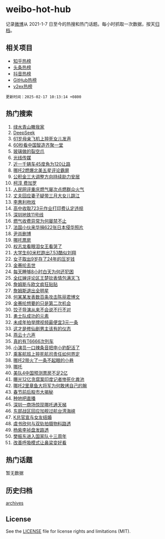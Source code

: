 # weibo-hot-hub

记录[微博](https://www.weibo.com)从 2021-1-7 日至今的热搜和热门话题。每小时抓取一次数据，按天[归档](archives)。

## 相关项目

- [知乎热榜](https://github.com/lonnyzhang423/zhihu-hot-hub)
- [头条热榜](https://github.com/lonnyzhang423/toutiao-hot-hub)
- [抖音热榜](https://github.com/lonnyzhang423/douyin-hot-hub)
- [GitHub热榜](https://github.com/lonnyzhang423/github-hot-hub)
- [v2ex热榜](https://github.com/lonnyzhang423/v2ex-hot-hub)


`更新时间：2025-02-17 10:13:14 +0800`

## 热门搜索

1. [绿水青山瞰我家](https://m.weibo.cn/search?containerid=100103type%3D1%26t%3D10%26q%3D%23%E7%BB%BF%E6%B0%B4%E9%9D%92%E5%B1%B1%E7%9E%B0%E6%88%91%E5%AE%B6%23&stream_entry_id=51&isnewpage=1&extparam=seat%3D1%26cate%3D10103%26filter_type%3Drealtimehot%26pos%3D0%26stream_entry_id%3D51%26c_type%3D51%26q%3D%2523%25E7%25BB%25BF%25E6%25B0%25B4%25E9%259D%2592%25E5%25B1%25B1%25E7%259E%25B0%25E6%2588%2591%25E5%25AE%25B6%2523%26dgr%3D0%26display_time%3D1739758393%26pre_seqid%3D17397583937809208590117)
1. [DeepSeek](https://m.weibo.cn/search?containerid=100103type%3D1%26t%3D10%26q%3DDeepSeek&stream_entry_id=31&isnewpage=1&extparam=seat%3D1%26lcate%3D5001%26flag%3D16%26filter_type%3Drealtimehot%26c_type%3D31%26q%3DDeepSeek%26dgr%3D0%26cate%3D5001%26realpos%3D1%26stream_entry_id%3D31%26band_rank%3D1%26pos%3D0%26display_time%3D1739758393%26pre_seqid%3D17397583937809208590117)
1. [61岁母亲飞机上猝死女儿发声](https://m.weibo.cn/search?containerid=100103type%3D1%26t%3D10%26q%3D%2361%E5%B2%81%E6%AF%8D%E4%BA%B2%E9%A3%9E%E6%9C%BA%E4%B8%8A%E7%8C%9D%E6%AD%BB%E5%A5%B3%E5%84%BF%E5%8F%91%E5%A3%B0%23&stream_entry_id=31&isnewpage=1&extparam=seat%3D1%26lcate%3D5001%26flag%3D2%26filter_type%3Drealtimehot%26c_type%3D31%26q%3D%252361%25E5%25B2%2581%25E6%25AF%258D%25E4%25BA%25B2%25E9%25A3%259E%25E6%259C%25BA%25E4%25B8%258A%25E7%258C%259D%25E6%25AD%25BB%25E5%25A5%25B3%25E5%2584%25BF%25E5%258F%2591%25E5%25A3%25B0%2523%26dgr%3D0%26cate%3D5001%26realpos%3D2%26stream_entry_id%3D31%26band_rank%3D2%26pos%3D1%26display_time%3D1739758393%26pre_seqid%3D17397583937809208590117)
1. [60秒看中国智造齐聚一堂](https://m.weibo.cn/search?containerid=100103type%3D1%26t%3D10%26q%3D%2360%E7%A7%92%E7%9C%8B%E4%B8%AD%E5%9B%BD%E6%99%BA%E9%80%A0%E9%BD%90%E8%81%9A%E4%B8%80%E5%A0%82%23&stream_entry_id=31&isnewpage=1&extparam=seat%3D1%26lcate%3D5001%26flag%3D0%26filter_type%3Drealtimehot%26c_type%3D31%26q%3D%252360%25E7%25A7%2592%25E7%259C%258B%25E4%25B8%25AD%25E5%259B%25BD%25E6%2599%25BA%25E9%2580%25A0%25E9%25BD%2590%25E8%2581%259A%25E4%25B8%2580%25E5%25A0%2582%2523%26dgr%3D0%26cate%3D5001%26realpos%3D3%26stream_entry_id%3D31%26band_rank%3D3%26pos%3D2%26display_time%3D1739758393%26pre_seqid%3D17397583937809208590117)
1. [玻璃做的裂空爪](https://m.weibo.cn/search?containerid=100103type%3D1%26t%3D10%26q%3D%23%E7%8E%BB%E7%92%83%E5%81%9A%E7%9A%84%E8%A3%82%E7%A9%BA%E7%88%AA%23&stream_entry_id=31&isnewpage=1&extparam=seat%3D1%26lcate%3D5001%26flag%3D1%26filter_type%3Drealtimehot%26c_type%3D31%26q%3D%2523%25E7%258E%25BB%25E7%2592%2583%25E5%2581%259A%25E7%259A%2584%25E8%25A3%2582%25E7%25A9%25BA%25E7%2588%25AA%2523%26dgr%3D0%26cate%3D5001%26realpos%3D4%26stream_entry_id%3D31%26band_rank%3D4%26pos%3D3%26display_time%3D1739758393%26pre_seqid%3D17397583937809208590117)
1. [光线传媒](https://m.weibo.cn/search?containerid=100103type%3D1%26t%3D10%26q%3D%E5%85%89%E7%BA%BF%E4%BC%A0%E5%AA%92&stream_entry_id=31&isnewpage=1&extparam=seat%3D1%26lcate%3D5001%26flag%3D1%26filter_type%3Drealtimehot%26c_type%3D31%26q%3D%25E5%2585%2589%25E7%25BA%25BF%25E4%25BC%25A0%25E5%25AA%2592%26dgr%3D0%26cate%3D5001%26realpos%3D5%26stream_entry_id%3D31%26band_rank%3D5%26pos%3D4%26display_time%3D1739758393%26pre_seqid%3D17397583937809208590117)
1. [近一千辆车45度角为120让路](https://m.weibo.cn/search?containerid=100103type%3D1%26t%3D10%26q%3D%23%E8%BF%91%E4%B8%80%E5%8D%83%E8%BE%86%E8%BD%A645%E5%BA%A6%E8%A7%92%E4%B8%BA120%E8%AE%A9%E8%B7%AF%23&stream_entry_id=31&isnewpage=1&extparam=seat%3D1%26lcate%3D5001%26flag%3D1%26filter_type%3Drealtimehot%26c_type%3D31%26q%3D%2523%25E8%25BF%2591%25E4%25B8%2580%25E5%258D%2583%25E8%25BE%2586%25E8%25BD%25A645%25E5%25BA%25A6%25E8%25A7%2592%25E4%25B8%25BA120%25E8%25AE%25A9%25E8%25B7%25AF%2523%26dgr%3D0%26cate%3D5001%26realpos%3D6%26stream_entry_id%3D31%26band_rank%3D6%26pos%3D5%26display_time%3D1739758393%26pre_seqid%3D17397583937809208590117)
1. [哪吒2燃爆北美五星评论霸屏](https://m.weibo.cn/search?containerid=100103type%3D1%26t%3D10%26q%3D%23%E5%93%AA%E5%90%922%E7%87%83%E7%88%86%E5%8C%97%E7%BE%8E%E4%BA%94%E6%98%9F%E8%AF%84%E8%AE%BA%E9%9C%B8%E5%B1%8F%23&stream_entry_id=31&isnewpage=1&extparam=seat%3D1%26lcate%3D5001%26flag%3D0%26filter_type%3Drealtimehot%26c_type%3D31%26q%3D%2523%25E5%2593%25AA%25E5%2590%25922%25E7%2587%2583%25E7%2588%2586%25E5%258C%2597%25E7%25BE%258E%25E4%25BA%2594%25E6%2598%259F%25E8%25AF%2584%25E8%25AE%25BA%25E9%259C%25B8%25E5%25B1%258F%2523%26dgr%3D0%26cate%3D5001%26realpos%3D7%26stream_entry_id%3D31%26band_rank%3D7%26pos%3D6%26display_time%3D1739758393%26pre_seqid%3D17397583937809208590117)
1. [公积金三大调整方向持续助力安居](https://m.weibo.cn/search?containerid=100103type%3D1%26t%3D10%26q%3D%23%E5%85%AC%E7%A7%AF%E9%87%91%E4%B8%89%E5%A4%A7%E8%B0%83%E6%95%B4%E6%96%B9%E5%90%91%E6%8C%81%E7%BB%AD%E5%8A%A9%E5%8A%9B%E5%AE%89%E5%B1%85%23&stream_entry_id=31&isnewpage=1&extparam=seat%3D1%26lcate%3D5001%26flag%3D2%26filter_type%3Drealtimehot%26c_type%3D31%26q%3D%2523%25E5%2585%25AC%25E7%25A7%25AF%25E9%2587%2591%25E4%25B8%2589%25E5%25A4%25A7%25E8%25B0%2583%25E6%2595%25B4%25E6%2596%25B9%25E5%2590%2591%25E6%258C%2581%25E7%25BB%25AD%25E5%258A%25A9%25E5%258A%259B%25E5%25AE%2589%25E5%25B1%2585%2523%26dgr%3D0%26cate%3D5001%26realpos%3D8%26stream_entry_id%3D31%26band_rank%3D8%26pos%3D7%26display_time%3D1739758393%26pre_seqid%3D17397583937809208590117)
1. [柯淳 费加罗](https://m.weibo.cn/search?containerid=100103type%3D1%26t%3D10%26q%3D%E6%9F%AF%E6%B7%B3+%E8%B4%B9%E5%8A%A0%E7%BD%97&stream_entry_id=31&isnewpage=1&extparam=seat%3D1%26lcate%3D5001%26flag%3D1%26filter_type%3Drealtimehot%26c_type%3D31%26q%3D%25E6%259F%25AF%25E6%25B7%25B3%2520%25E8%25B4%25B9%25E5%258A%25A0%25E7%25BD%2597%26dgr%3D0%26cate%3D5001%26realpos%3D9%26stream_entry_id%3D31%26band_rank%3D9%26pos%3D8%26display_time%3D1739758393%26pre_seqid%3D17397583937809208590117)
1. [人民网评重庆燃气屡次点燃群众火气](https://m.weibo.cn/search?containerid=100103type%3D1%26t%3D10%26q%3D%23%E4%BA%BA%E6%B0%91%E7%BD%91%E8%AF%84%E9%87%8D%E5%BA%86%E7%87%83%E6%B0%94%E5%B1%A1%E6%AC%A1%E7%82%B9%E7%87%83%E7%BE%A4%E4%BC%97%E7%81%AB%E6%B0%94%23&stream_entry_id=31&isnewpage=1&extparam=seat%3D1%26lcate%3D5001%26flag%3D1%26filter_type%3Drealtimehot%26c_type%3D31%26q%3D%2523%25E4%25BA%25BA%25E6%25B0%2591%25E7%25BD%2591%25E8%25AF%2584%25E9%2587%258D%25E5%25BA%2586%25E7%2587%2583%25E6%25B0%2594%25E5%25B1%25A1%25E6%25AC%25A1%25E7%2582%25B9%25E7%2587%2583%25E7%25BE%25A4%25E4%25BC%2597%25E7%2581%25AB%25E6%25B0%2594%2523%26dgr%3D0%26cate%3D5001%26realpos%3D10%26stream_entry_id%3D31%26band_rank%3D10%26pos%3D9%26display_time%3D1739758393%26pre_seqid%3D17397583937809208590117)
1. [丈夫回应妻子疑带三月大女儿跳江](https://m.weibo.cn/search?containerid=100103type%3D1%26t%3D10%26q%3D%23%E4%B8%88%E5%A4%AB%E5%9B%9E%E5%BA%94%E5%A6%BB%E5%AD%90%E7%96%91%E5%B8%A6%E4%B8%89%E6%9C%88%E5%A4%A7%E5%A5%B3%E5%84%BF%E8%B7%B3%E6%B1%9F%23&stream_entry_id=31&isnewpage=1&extparam=seat%3D1%26lcate%3D5001%26flag%3D1%26filter_type%3Drealtimehot%26c_type%3D31%26q%3D%2523%25E4%25B8%2588%25E5%25A4%25AB%25E5%259B%259E%25E5%25BA%2594%25E5%25A6%25BB%25E5%25AD%2590%25E7%2596%2591%25E5%25B8%25A6%25E4%25B8%2589%25E6%259C%2588%25E5%25A4%25A7%25E5%25A5%25B3%25E5%2584%25BF%25E8%25B7%25B3%25E6%25B1%259F%2523%26dgr%3D0%26cate%3D5001%26realpos%3D11%26stream_entry_id%3D31%26band_rank%3D11%26pos%3D10%26display_time%3D1739758393%26pre_seqid%3D17397583937809208590117)
1. [李惠利吻戏](https://m.weibo.cn/search?containerid=100103type%3D1%26t%3D10%26q%3D%E6%9D%8E%E6%83%A0%E5%88%A9%E5%90%BB%E6%88%8F&stream_entry_id=31&isnewpage=1&extparam=seat%3D1%26lcate%3D5001%26flag%3D0%26filter_type%3Drealtimehot%26c_type%3D31%26q%3D%25E6%259D%258E%25E6%2583%25A0%25E5%2588%25A9%25E5%2590%25BB%25E6%2588%258F%26dgr%3D0%26cate%3D5001%26realpos%3D12%26stream_entry_id%3D31%26band_rank%3D12%26pos%3D11%26display_time%3D1739758393%26pre_seqid%3D17397583937809208590117)
1. [高中收取723元作业打印费认定违规](https://m.weibo.cn/search?containerid=100103type%3D1%26t%3D10%26q%3D%23%E9%AB%98%E4%B8%AD%E6%94%B6%E5%8F%96723%E5%85%83%E4%BD%9C%E4%B8%9A%E6%89%93%E5%8D%B0%E8%B4%B9%E8%AE%A4%E5%AE%9A%E8%BF%9D%E8%A7%84%23&stream_entry_id=31&isnewpage=1&extparam=seat%3D1%26lcate%3D5001%26flag%3D0%26filter_type%3Drealtimehot%26c_type%3D31%26q%3D%2523%25E9%25AB%2598%25E4%25B8%25AD%25E6%2594%25B6%25E5%258F%2596723%25E5%2585%2583%25E4%25BD%259C%25E4%25B8%259A%25E6%2589%2593%25E5%258D%25B0%25E8%25B4%25B9%25E8%25AE%25A4%25E5%25AE%259A%25E8%25BF%259D%25E8%25A7%2584%2523%26dgr%3D0%26cate%3D5001%26realpos%3D13%26stream_entry_id%3D31%26band_rank%3D13%26pos%3D12%26display_time%3D1739758393%26pre_seqid%3D17397583937809208590117)
1. [深圳地铁11号线](https://m.weibo.cn/search?containerid=100103type%3D1%26t%3D10%26q%3D%23%E6%B7%B1%E5%9C%B3%E5%9C%B0%E9%93%8111%E5%8F%B7%E7%BA%BF%23&stream_entry_id=31&isnewpage=1&extparam=seat%3D1%26lcate%3D5001%26flag%3D1%26filter_type%3Drealtimehot%26c_type%3D31%26q%3D%2523%25E6%25B7%25B1%25E5%259C%25B3%25E5%259C%25B0%25E9%2593%258111%25E5%258F%25B7%25E7%25BA%25BF%2523%26dgr%3D0%26cate%3D5001%26realpos%3D14%26stream_entry_id%3D31%26band_rank%3D14%26pos%3D13%26display_time%3D1739758393%26pre_seqid%3D17397583937809208590117)
1. [燃气收费异常为何屡禁不止](https://m.weibo.cn/search?containerid=100103type%3D1%26t%3D10%26q%3D%23%E7%87%83%E6%B0%94%E6%94%B6%E8%B4%B9%E5%BC%82%E5%B8%B8%E4%B8%BA%E4%BD%95%E5%B1%A1%E7%A6%81%E4%B8%8D%E6%AD%A2%23&stream_entry_id=31&isnewpage=1&extparam=seat%3D1%26lcate%3D5001%26flag%3D1%26filter_type%3Drealtimehot%26c_type%3D31%26q%3D%2523%25E7%2587%2583%25E6%25B0%2594%25E6%2594%25B6%25E8%25B4%25B9%25E5%25BC%2582%25E5%25B8%25B8%25E4%25B8%25BA%25E4%25BD%2595%25E5%25B1%25A1%25E7%25A6%2581%25E4%25B8%258D%25E6%25AD%25A2%2523%26dgr%3D0%26cate%3D5001%26realpos%3D15%26stream_entry_id%3D31%26band_rank%3D15%26pos%3D14%26display_time%3D1739758393%26pre_seqid%3D17397583937809208590117)
1. [法国小伙来华捐622张日本侵华照片](https://m.weibo.cn/search?containerid=100103type%3D1%26t%3D10%26q%3D%23%E6%B3%95%E5%9B%BD%E5%B0%8F%E4%BC%99%E6%9D%A5%E5%8D%8E%E6%8D%90622%E5%BC%A0%E6%97%A5%E6%9C%AC%E4%BE%B5%E5%8D%8E%E7%85%A7%E7%89%87%23&stream_entry_id=31&isnewpage=1&extparam=seat%3D1%26lcate%3D5001%26flag%3D0%26filter_type%3Drealtimehot%26c_type%3D31%26q%3D%2523%25E6%25B3%2595%25E5%259B%25BD%25E5%25B0%258F%25E4%25BC%2599%25E6%259D%25A5%25E5%258D%258E%25E6%258D%2590622%25E5%25BC%25A0%25E6%2597%25A5%25E6%259C%25AC%25E4%25BE%25B5%25E5%258D%258E%25E7%2585%25A7%25E7%2589%2587%2523%26dgr%3D0%26cate%3D5001%26realpos%3D16%26stream_entry_id%3D31%26band_rank%3D16%26pos%3D15%26display_time%3D1739758393%26pre_seqid%3D17397583937809208590117)
1. [尹肖删博](https://m.weibo.cn/search?containerid=100103type%3D1%26t%3D10%26q%3D%E5%B0%B9%E8%82%96%E5%88%A0%E5%8D%9A&stream_entry_id=31&isnewpage=1&extparam=seat%3D1%26lcate%3D5001%26flag%3D1%26filter_type%3Drealtimehot%26c_type%3D31%26q%3D%25E5%25B0%25B9%25E8%2582%2596%25E5%2588%25A0%25E5%258D%259A%26dgr%3D0%26cate%3D5001%26realpos%3D17%26stream_entry_id%3D31%26band_rank%3D17%26pos%3D16%26display_time%3D1739758393%26pre_seqid%3D17397583937809208590117)
1. [哪吒票房](https://m.weibo.cn/search?containerid=100103type%3D1%26t%3D10%26q%3D%E5%93%AA%E5%90%92%E7%A5%A8%E6%88%BF&stream_entry_id=31&isnewpage=1&extparam=seat%3D1%26lcate%3D5001%26flag%3D2%26filter_type%3Drealtimehot%26c_type%3D31%26q%3D%25E5%2593%25AA%25E5%2590%2592%25E7%25A5%25A8%25E6%2588%25BF%26dgr%3D0%26cate%3D5001%26realpos%3D18%26stream_entry_id%3D31%26band_rank%3D18%26pos%3D17%26display_time%3D1739758393%26pre_seqid%3D17397583937809208590117)
1. [权志龙看眼泪女王看哭了](https://m.weibo.cn/search?containerid=100103type%3D1%26t%3D10%26q%3D%23%E6%9D%83%E5%BF%97%E9%BE%99%E7%9C%8B%E7%9C%BC%E6%B3%AA%E5%A5%B3%E7%8E%8B%E7%9C%8B%E5%93%AD%E4%BA%86%23&stream_entry_id=31&isnewpage=1&extparam=seat%3D1%26lcate%3D5001%26flag%3D1%26filter_type%3Drealtimehot%26c_type%3D31%26q%3D%2523%25E6%259D%2583%25E5%25BF%2597%25E9%25BE%2599%25E7%259C%258B%25E7%259C%25BC%25E6%25B3%25AA%25E5%25A5%25B3%25E7%258E%258B%25E7%259C%258B%25E5%2593%25AD%25E4%25BA%2586%2523%26dgr%3D0%26cate%3D5001%26realpos%3D19%26stream_entry_id%3D31%26band_rank%3D19%26pos%3D18%26display_time%3D1739758393%26pre_seqid%3D17397583937809208590117)
1. [大学生60米栏跑出7.53酷似刘翔](https://m.weibo.cn/search?containerid=100103type%3D1%26t%3D10%26q%3D%23%E5%A4%A7%E5%AD%A6%E7%94%9F60%E7%B1%B3%E6%A0%8F%E8%B7%91%E5%87%BA7.53%E9%85%B7%E4%BC%BC%E5%88%98%E7%BF%94%23&stream_entry_id=31&isnewpage=1&extparam=seat%3D1%26lcate%3D5001%26flag%3D1%26filter_type%3Drealtimehot%26c_type%3D31%26q%3D%2523%25E5%25A4%25A7%25E5%25AD%25A6%25E7%2594%259F60%25E7%25B1%25B3%25E6%25A0%258F%25E8%25B7%2591%25E5%2587%25BA7.53%25E9%2585%25B7%25E4%25BC%25BC%25E5%2588%2598%25E7%25BF%2594%2523%26dgr%3D0%26cate%3D5001%26realpos%3D20%26stream_entry_id%3D31%26band_rank%3D20%26pos%3D19%26display_time%3D1739758393%26pre_seqid%3D17397583937809208590117)
1. [女子取出9岁存了24年的压岁钱](https://m.weibo.cn/search?containerid=100103type%3D1%26t%3D10%26q%3D%23%E5%A5%B3%E5%AD%90%E5%8F%96%E5%87%BA9%E5%B2%81%E5%AD%98%E4%BA%8624%E5%B9%B4%E7%9A%84%E5%8E%8B%E5%B2%81%E9%92%B1%23&stream_entry_id=31&isnewpage=1&extparam=seat%3D1%26lcate%3D5001%26flag%3D2%26filter_type%3Drealtimehot%26c_type%3D31%26q%3D%2523%25E5%25A5%25B3%25E5%25AD%2590%25E5%258F%2596%25E5%2587%25BA9%25E5%25B2%2581%25E5%25AD%2598%25E4%25BA%258624%25E5%25B9%25B4%25E7%259A%2584%25E5%258E%258B%25E5%25B2%2581%25E9%2592%25B1%2523%26dgr%3D0%26cate%3D5001%26realpos%3D21%26stream_entry_id%3D31%26band_rank%3D21%26pos%3D20%26display_time%3D1739758393%26pre_seqid%3D17397583937809208590117)
1. [金赛纶去世](https://m.weibo.cn/search?containerid=100103type%3D1%26t%3D10%26q%3D%23%E9%87%91%E8%B5%9B%E7%BA%B6%E5%8E%BB%E4%B8%96%23&stream_entry_id=31&isnewpage=1&extparam=seat%3D1%26lcate%3D5001%26flag%3D0%26filter_type%3Drealtimehot%26c_type%3D31%26q%3D%2523%25E9%2587%2591%25E8%25B5%259B%25E7%25BA%25B6%25E5%258E%25BB%25E4%25B8%2596%2523%26dgr%3D0%26cate%3D5001%26realpos%3D22%26stream_entry_id%3D31%26band_rank%3D22%26pos%3D21%26display_time%3D1739758393%26pre_seqid%3D17397583937809208590117)
1. [每天睡够8小时白天为何还犯困](https://m.weibo.cn/search?containerid=100103type%3D1%26t%3D10%26q%3D%23%E6%AF%8F%E5%A4%A9%E7%9D%A1%E5%A4%9F8%E5%B0%8F%E6%97%B6%E7%99%BD%E5%A4%A9%E4%B8%BA%E4%BD%95%E8%BF%98%E7%8A%AF%E5%9B%B0%23&stream_entry_id=31&isnewpage=1&extparam=seat%3D1%26lcate%3D5001%26flag%3D0%26filter_type%3Drealtimehot%26c_type%3D31%26q%3D%2523%25E6%25AF%258F%25E5%25A4%25A9%25E7%259D%25A1%25E5%25A4%259F8%25E5%25B0%258F%25E6%2597%25B6%25E7%2599%25BD%25E5%25A4%25A9%25E4%25B8%25BA%25E4%25BD%2595%25E8%25BF%2598%25E7%258A%25AF%25E5%259B%25B0%2523%26dgr%3D0%26cate%3D5001%26realpos%3D23%26stream_entry_id%3D31%26band_rank%3D23%26pos%3D22%26display_time%3D1739758393%26pre_seqid%3D17397583937809208590117)
1. [全红婵评论区王楚钦表情包满天飞](https://m.weibo.cn/search?containerid=100103type%3D1%26t%3D10%26q%3D%23%E5%85%A8%E7%BA%A2%E5%A9%B5%E8%AF%84%E8%AE%BA%E5%8C%BA%E7%8E%8B%E6%A5%9A%E9%92%A6%E8%A1%A8%E6%83%85%E5%8C%85%E6%BB%A1%E5%A4%A9%E9%A3%9E%23&stream_entry_id=31&isnewpage=1&extparam=seat%3D1%26lcate%3D5001%26flag%3D1%26filter_type%3Drealtimehot%26c_type%3D31%26q%3D%2523%25E5%2585%25A8%25E7%25BA%25A2%25E5%25A9%25B5%25E8%25AF%2584%25E8%25AE%25BA%25E5%258C%25BA%25E7%258E%258B%25E6%25A5%259A%25E9%2592%25A6%25E8%25A1%25A8%25E6%2583%2585%25E5%258C%2585%25E6%25BB%25A1%25E5%25A4%25A9%25E9%25A3%259E%2523%26dgr%3D0%26cate%3D5001%26realpos%3D24%26stream_entry_id%3D31%26band_rank%3D24%26pos%3D23%26display_time%3D1739758393%26pre_seqid%3D17397583937809208590117)
1. [詹姆斯与欧文疯狂贴贴](https://m.weibo.cn/search?containerid=100103type%3D1%26t%3D10%26q%3D%23%E8%A9%B9%E5%A7%86%E6%96%AF%E4%B8%8E%E6%AC%A7%E6%96%87%E7%96%AF%E7%8B%82%E8%B4%B4%E8%B4%B4%23&stream_entry_id=31&isnewpage=1&extparam=seat%3D1%26lcate%3D5001%26flag%3D1%26filter_type%3Drealtimehot%26c_type%3D31%26q%3D%2523%25E8%25A9%25B9%25E5%25A7%2586%25E6%2596%25AF%25E4%25B8%258E%25E6%25AC%25A7%25E6%2596%2587%25E7%2596%25AF%25E7%258B%2582%25E8%25B4%25B4%25E8%25B4%25B4%2523%26dgr%3D0%26cate%3D5001%26realpos%3D25%26stream_entry_id%3D31%26band_rank%3D25%26pos%3D24%26display_time%3D1739758393%26pre_seqid%3D17397583937809208590117)
1. [詹姆斯退出全明星](https://m.weibo.cn/search?containerid=100103type%3D1%26t%3D10%26q%3D%23%E8%A9%B9%E5%A7%86%E6%96%AF%E9%80%80%E5%87%BA%E5%85%A8%E6%98%8E%E6%98%9F%23&stream_entry_id=31&isnewpage=1&extparam=seat%3D1%26lcate%3D5001%26flag%3D0%26filter_type%3Drealtimehot%26c_type%3D31%26q%3D%2523%25E8%25A9%25B9%25E5%25A7%2586%25E6%2596%25AF%25E9%2580%2580%25E5%2587%25BA%25E5%2585%25A8%25E6%2598%258E%25E6%2598%259F%2523%26dgr%3D0%26cate%3D5001%26realpos%3D26%26stream_entry_id%3D31%26band_rank%3D26%26pos%3D25%26display_time%3D1739758393%26pre_seqid%3D17397583937809208590117)
1. [何某某发表数百条攻击陈丽君博文](https://m.weibo.cn/search?containerid=100103type%3D1%26t%3D10%26q%3D%23%E4%BD%95%E6%9F%90%E6%9F%90%E5%8F%91%E8%A1%A8%E6%95%B0%E7%99%BE%E6%9D%A1%E6%94%BB%E5%87%BB%E9%99%88%E4%B8%BD%E5%90%9B%E5%8D%9A%E6%96%87%23&stream_entry_id=31&isnewpage=1&extparam=seat%3D1%26lcate%3D5001%26flag%3D1%26filter_type%3Drealtimehot%26c_type%3D31%26q%3D%2523%25E4%25BD%2595%25E6%259F%2590%25E6%259F%2590%25E5%258F%2591%25E8%25A1%25A8%25E6%2595%25B0%25E7%2599%25BE%25E6%259D%25A1%25E6%2594%25BB%25E5%2587%25BB%25E9%2599%2588%25E4%25B8%25BD%25E5%2590%259B%25E5%258D%259A%25E6%2596%2587%2523%26dgr%3D0%26cate%3D5001%26realpos%3D27%26stream_entry_id%3D31%26band_rank%3D27%26pos%3D26%26display_time%3D1739758393%26pre_seqid%3D17397583937809208590117)
1. [金赛纶想要的只是第二次机会](https://m.weibo.cn/search?containerid=100103type%3D1%26t%3D10%26q%3D%23%E9%87%91%E8%B5%9B%E7%BA%B6%E6%83%B3%E8%A6%81%E7%9A%84%E5%8F%AA%E6%98%AF%E7%AC%AC%E4%BA%8C%E6%AC%A1%E6%9C%BA%E4%BC%9A%23&stream_entry_id=31&isnewpage=1&extparam=seat%3D1%26lcate%3D5001%26flag%3D0%26filter_type%3Drealtimehot%26c_type%3D31%26q%3D%2523%25E9%2587%2591%25E8%25B5%259B%25E7%25BA%25B6%25E6%2583%25B3%25E8%25A6%2581%25E7%259A%2584%25E5%258F%25AA%25E6%2598%25AF%25E7%25AC%25AC%25E4%25BA%258C%25E6%25AC%25A1%25E6%259C%25BA%25E4%25BC%259A%2523%26dgr%3D0%26cate%3D5001%26realpos%3D28%26stream_entry_id%3D31%26band_rank%3D28%26pos%3D27%26display_time%3D1739758393%26pre_seqid%3D17397583937809208590117)
1. [饺子导演从来不会说不行不对](https://m.weibo.cn/search?containerid=100103type%3D1%26t%3D10%26q%3D%23%E9%A5%BA%E5%AD%90%E5%AF%BC%E6%BC%94%E4%BB%8E%E6%9D%A5%E4%B8%8D%E4%BC%9A%E8%AF%B4%E4%B8%8D%E8%A1%8C%E4%B8%8D%E5%AF%B9%23&stream_entry_id=31&isnewpage=1&extparam=seat%3D1%26lcate%3D5001%26flag%3D1%26filter_type%3Drealtimehot%26c_type%3D31%26q%3D%2523%25E9%25A5%25BA%25E5%25AD%2590%25E5%25AF%25BC%25E6%25BC%2594%25E4%25BB%258E%25E6%259D%25A5%25E4%25B8%258D%25E4%25BC%259A%25E8%25AF%25B4%25E4%25B8%258D%25E8%25A1%258C%25E4%25B8%258D%25E5%25AF%25B9%2523%26dgr%3D0%26cate%3D5001%26realpos%3D29%26stream_entry_id%3D31%26band_rank%3D29%26pos%3D28%26display_time%3D1739758393%26pre_seqid%3D17397583937809208590117)
1. [勇士队成功的元素](https://m.weibo.cn/search?containerid=100103type%3D1%26t%3D10%26q%3D%23%E5%8B%87%E5%A3%AB%E9%98%9F%E6%88%90%E5%8A%9F%E7%9A%84%E5%85%83%E7%B4%A0%23&stream_entry_id=31&isnewpage=1&extparam=seat%3D1%26lcate%3D5001%26flag%3D1%26filter_type%3Drealtimehot%26c_type%3D31%26q%3D%2523%25E5%258B%2587%25E5%25A3%25AB%25E9%2598%259F%25E6%2588%2590%25E5%258A%259F%25E7%259A%2584%25E5%2585%2583%25E7%25B4%25A0%2523%26dgr%3D0%26cate%3D5001%26realpos%3D30%26stream_entry_id%3D31%26band_rank%3D30%26pos%3D29%26display_time%3D1739758393%26pre_seqid%3D17397583937809208590117)
1. [未成年拍举牌视频最便宜3元一条](https://m.weibo.cn/search?containerid=100103type%3D1%26t%3D10%26q%3D%23%E6%9C%AA%E6%88%90%E5%B9%B4%E6%8B%8D%E4%B8%BE%E7%89%8C%E8%A7%86%E9%A2%91%E6%9C%80%E4%BE%BF%E5%AE%9C3%E5%85%83%E4%B8%80%E6%9D%A1%23&stream_entry_id=31&isnewpage=1&extparam=seat%3D1%26lcate%3D5001%26flag%3D0%26filter_type%3Drealtimehot%26c_type%3D31%26q%3D%2523%25E6%259C%25AA%25E6%2588%2590%25E5%25B9%25B4%25E6%258B%258D%25E4%25B8%25BE%25E7%2589%258C%25E8%25A7%2586%25E9%25A2%2591%25E6%259C%2580%25E4%25BE%25BF%25E5%25AE%259C3%25E5%2585%2583%25E4%25B8%2580%25E6%259D%25A1%2523%26dgr%3D0%26cate%3D5001%26realpos%3D31%26stream_entry_id%3D31%26band_rank%3D31%26pos%3D30%26display_time%3D1739758393%26pre_seqid%3D17397583937809208590117)
1. [这才是修仙剧男主该有的仪态](https://m.weibo.cn/search?containerid=100103type%3D1%26t%3D10%26q%3D%E8%BF%99%E6%89%8D%E6%98%AF%E4%BF%AE%E4%BB%99%E5%89%A7%E7%94%B7%E4%B8%BB%E8%AF%A5%E6%9C%89%E7%9A%84%E4%BB%AA%E6%80%81&stream_entry_id=31&isnewpage=1&extparam=seat%3D1%26lcate%3D5001%26flag%3D0%26filter_type%3Drealtimehot%26c_type%3D31%26q%3D%25E8%25BF%2599%25E6%2589%258D%25E6%2598%25AF%25E4%25BF%25AE%25E4%25BB%2599%25E5%2589%25A7%25E7%2594%25B7%25E4%25B8%25BB%25E8%25AF%25A5%25E6%259C%2589%25E7%259A%2584%25E4%25BB%25AA%25E6%2580%2581%26dgr%3D0%26cate%3D5001%26realpos%3D32%26stream_entry_id%3D31%26band_rank%3D32%26pos%3D31%26display_time%3D1739758393%26pre_seqid%3D17397583937809208590117)
1. [燕云十六声](https://m.weibo.cn/search?containerid=100103type%3D1%26t%3D10%26q%3D%E7%87%95%E4%BA%91%E5%8D%81%E5%85%AD%E5%A3%B0&stream_entry_id=31&isnewpage=1&extparam=seat%3D1%26lcate%3D5001%26flag%3D0%26filter_type%3Drealtimehot%26c_type%3D31%26q%3D%25E7%2587%2595%25E4%25BA%2591%25E5%258D%2581%25E5%2585%25AD%25E5%25A3%25B0%26dgr%3D0%26cate%3D5001%26realpos%3D33%26stream_entry_id%3D31%26band_rank%3D33%26pos%3D32%26display_time%3D1739758393%26pre_seqid%3D17397583937809208590117)
1. [真的有T6666次列车](https://m.weibo.cn/search?containerid=100103type%3D1%26t%3D10%26q%3D%23%E7%9C%9F%E7%9A%84%E6%9C%89T6666%E6%AC%A1%E5%88%97%E8%BD%A6%23&stream_entry_id=31&isnewpage=1&extparam=seat%3D1%26lcate%3D5001%26flag%3D1%26filter_type%3Drealtimehot%26c_type%3D31%26q%3D%2523%25E7%259C%259F%25E7%259A%2584%25E6%259C%2589T6666%25E6%25AC%25A1%25E5%2588%2597%25E8%25BD%25A6%2523%26dgr%3D0%26cate%3D5001%26realpos%3D34%26stream_entry_id%3D31%26band_rank%3D34%26pos%3D33%26display_time%3D1739758393%26pre_seqid%3D17397583937809208590117)
1. [小演员一口辣条音把申小豹配活了](https://m.weibo.cn/search?containerid=100103type%3D1%26t%3D10%26q%3D%23%E5%B0%8F%E6%BC%94%E5%91%98%E4%B8%80%E5%8F%A3%E8%BE%A3%E6%9D%A1%E9%9F%B3%E6%8A%8A%E7%94%B3%E5%B0%8F%E8%B1%B9%E9%85%8D%E6%B4%BB%E4%BA%86%23&stream_entry_id=31&isnewpage=1&extparam=seat%3D1%26lcate%3D5001%26flag%3D1%26filter_type%3Drealtimehot%26c_type%3D31%26q%3D%2523%25E5%25B0%258F%25E6%25BC%2594%25E5%2591%2598%25E4%25B8%2580%25E5%258F%25A3%25E8%25BE%25A3%25E6%259D%25A1%25E9%259F%25B3%25E6%258A%258A%25E7%2594%25B3%25E5%25B0%258F%25E8%25B1%25B9%25E9%2585%258D%25E6%25B4%25BB%25E4%25BA%2586%2523%26dgr%3D0%26cate%3D5001%26realpos%3D35%26stream_entry_id%3D31%26band_rank%3D35%26pos%3D34%26display_time%3D1739758393%26pre_seqid%3D17397583937809208590117)
1. [乘客航班上猝死航司责任如何界定](https://m.weibo.cn/search?containerid=100103type%3D1%26t%3D10%26q%3D%23%E4%B9%98%E5%AE%A2%E8%88%AA%E7%8F%AD%E4%B8%8A%E7%8C%9D%E6%AD%BB%E8%88%AA%E5%8F%B8%E8%B4%A3%E4%BB%BB%E5%A6%82%E4%BD%95%E7%95%8C%E5%AE%9A%23&stream_entry_id=31&isnewpage=1&extparam=seat%3D1%26lcate%3D5001%26flag%3D1%26filter_type%3Drealtimehot%26c_type%3D31%26q%3D%2523%25E4%25B9%2598%25E5%25AE%25A2%25E8%2588%25AA%25E7%258F%25AD%25E4%25B8%258A%25E7%258C%259D%25E6%25AD%25BB%25E8%2588%25AA%25E5%258F%25B8%25E8%25B4%25A3%25E4%25BB%25BB%25E5%25A6%2582%25E4%25BD%2595%25E7%2595%258C%25E5%25AE%259A%2523%26dgr%3D0%26cate%3D5001%26realpos%3D36%26stream_entry_id%3D31%26band_rank%3D36%26pos%3D35%26display_time%3D1739758393%26pre_seqid%3D17397583937809208590117)
1. [哪吒2带火了一条不起眼的小巷](https://m.weibo.cn/search?containerid=100103type%3D1%26t%3D10%26q%3D%23%E5%93%AA%E5%90%922%E5%B8%A6%E7%81%AB%E4%BA%86%E4%B8%80%E6%9D%A1%E4%B8%8D%E8%B5%B7%E7%9C%BC%E7%9A%84%E5%B0%8F%E5%B7%B7%23&stream_entry_id=31&isnewpage=1&extparam=seat%3D1%26lcate%3D5001%26flag%3D0%26filter_type%3Drealtimehot%26c_type%3D31%26q%3D%2523%25E5%2593%25AA%25E5%2590%25922%25E5%25B8%25A6%25E7%2581%25AB%25E4%25BA%2586%25E4%25B8%2580%25E6%259D%25A1%25E4%25B8%258D%25E8%25B5%25B7%25E7%259C%25BC%25E7%259A%2584%25E5%25B0%258F%25E5%25B7%25B7%2523%26dgr%3D0%26cate%3D5001%26realpos%3D37%26stream_entry_id%3D31%26band_rank%3D37%26pos%3D36%26display_time%3D1739758393%26pre_seqid%3D17397583937809208590117)
1. [哪吒](https://m.weibo.cn/search?containerid=100103type%3D1%26t%3D10%26q%3D%E5%93%AA%E5%90%92&stream_entry_id=31&isnewpage=1&extparam=seat%3D1%26lcate%3D5001%26flag%3D0%26filter_type%3Drealtimehot%26c_type%3D31%26q%3D%25E5%2593%25AA%25E5%2590%2592%26dgr%3D0%26cate%3D5001%26realpos%3D38%26stream_entry_id%3D31%26band_rank%3D38%26pos%3D37%26display_time%3D1739758393%26pre_seqid%3D17397583937809208590117)
1. [美队4中国预测票房不足2亿](https://m.weibo.cn/search?containerid=100103type%3D1%26t%3D10%26q%3D%23%E7%BE%8E%E9%98%9F4%E4%B8%AD%E5%9B%BD%E9%A2%84%E6%B5%8B%E7%A5%A8%E6%88%BF%E4%B8%8D%E8%B6%B32%E4%BA%BF%23&stream_entry_id=31&isnewpage=1&extparam=seat%3D1%26lcate%3D5001%26flag%3D0%26filter_type%3Drealtimehot%26c_type%3D31%26q%3D%2523%25E7%25BE%258E%25E9%2598%259F4%25E4%25B8%25AD%25E5%259B%25BD%25E9%25A2%2584%25E6%25B5%258B%25E7%25A5%25A8%25E6%2588%25BF%25E4%25B8%258D%25E8%25B6%25B32%25E4%25BA%25BF%2523%26dgr%3D0%26cate%3D5001%26realpos%3D39%26stream_entry_id%3D31%26band_rank%3D39%26pos%3D38%26display_time%3D1739758393%26pre_seqid%3D17397583937809208590117)
1. [曝光12亿贪腐案印度记者惨死化粪池](https://m.weibo.cn/search?containerid=100103type%3D1%26t%3D10%26q%3D%23%E6%9B%9D%E5%85%8912%E4%BA%BF%E8%B4%AA%E8%85%90%E6%A1%88%E5%8D%B0%E5%BA%A6%E8%AE%B0%E8%80%85%E6%83%A8%E6%AD%BB%E5%8C%96%E7%B2%AA%E6%B1%A0%23&stream_entry_id=31&isnewpage=1&extparam=seat%3D1%26lcate%3D5001%26flag%3D0%26filter_type%3Drealtimehot%26c_type%3D31%26q%3D%2523%25E6%259B%259D%25E5%2585%258912%25E4%25BA%25BF%25E8%25B4%25AA%25E8%2585%2590%25E6%25A1%2588%25E5%258D%25B0%25E5%25BA%25A6%25E8%25AE%25B0%25E8%2580%2585%25E6%2583%25A8%25E6%25AD%25BB%25E5%258C%2596%25E7%25B2%25AA%25E6%25B1%25A0%2523%26dgr%3D0%26cate%3D5001%26realpos%3D40%26stream_entry_id%3D31%26band_rank%3D40%26pos%3D39%26display_time%3D1739758393%26pre_seqid%3D17397583937809208590117)
1. [哪吒2里章鱼大将军为何敢烤自己的腕](https://m.weibo.cn/search?containerid=100103type%3D1%26t%3D10%26q%3D%23%E5%93%AA%E5%90%922%E9%87%8C%E7%AB%A0%E9%B1%BC%E5%A4%A7%E5%B0%86%E5%86%9B%E4%B8%BA%E4%BD%95%E6%95%A2%E7%83%A4%E8%87%AA%E5%B7%B1%E7%9A%84%E8%85%95%23&stream_entry_id=31&isnewpage=1&extparam=seat%3D1%26lcate%3D5001%26flag%3D0%26filter_type%3Drealtimehot%26c_type%3D31%26q%3D%2523%25E5%2593%25AA%25E5%2590%25922%25E9%2587%258C%25E7%25AB%25A0%25E9%25B1%25BC%25E5%25A4%25A7%25E5%25B0%2586%25E5%2586%259B%25E4%25B8%25BA%25E4%25BD%2595%25E6%2595%25A2%25E7%2583%25A4%25E8%2587%25AA%25E5%25B7%25B1%25E7%259A%2584%25E8%2585%2595%2523%26dgr%3D0%26cate%3D5001%26realpos%3D41%26stream_entry_id%3D31%26band_rank%3D41%26pos%3D40%26display_time%3D1739758393%26pre_seqid%3D17397583937809208590117)
1. [春节前后股市大揭秘](https://m.weibo.cn/search?containerid=100103type%3D1%26t%3D10%26q%3D%23%E6%98%A5%E8%8A%82%E5%89%8D%E5%90%8E%E8%82%A1%E5%B8%82%E5%A4%A7%E6%8F%AD%E7%A7%98%23&stream_entry_id=31&isnewpage=1&extparam=seat%3D1%26lcate%3D5001%26flag%3D1%26filter_type%3Drealtimehot%26c_type%3D31%26q%3D%2523%25E6%2598%25A5%25E8%258A%2582%25E5%2589%258D%25E5%2590%258E%25E8%2582%25A1%25E5%25B8%2582%25E5%25A4%25A7%25E6%258F%25AD%25E7%25A7%2598%2523%26dgr%3D0%26cate%3D5001%26realpos%3D42%26stream_entry_id%3D31%26band_rank%3D42%26pos%3D41%26display_time%3D1739758393%26pre_seqid%3D17397583937809208590117)
1. [种地吧直播](https://m.weibo.cn/search?containerid=100103type%3D1%26t%3D10%26q%3D%E7%A7%8D%E5%9C%B0%E5%90%A7%E7%9B%B4%E6%92%AD&stream_entry_id=31&isnewpage=1&extparam=seat%3D1%26lcate%3D5001%26flag%3D1%26filter_type%3Drealtimehot%26c_type%3D31%26q%3D%25E7%25A7%258D%25E5%259C%25B0%25E5%2590%25A7%25E7%259B%25B4%25E6%2592%25AD%26dgr%3D0%26cate%3D5001%26realpos%3D43%26stream_entry_id%3D31%26band_rank%3D43%26pos%3D42%26display_time%3D1739758393%26pre_seqid%3D17397583937809208590117)
1. [深圳一商场惊现哪吒通天梯](https://m.weibo.cn/search?containerid=100103type%3D1%26t%3D10%26q%3D%23%E6%B7%B1%E5%9C%B3%E4%B8%80%E5%95%86%E5%9C%BA%E6%83%8A%E7%8E%B0%E5%93%AA%E5%90%92%E9%80%9A%E5%A4%A9%E6%A2%AF%23&stream_entry_id=31&isnewpage=1&extparam=seat%3D1%26lcate%3D5001%26flag%3D1%26filter_type%3Drealtimehot%26c_type%3D31%26q%3D%2523%25E6%25B7%25B1%25E5%259C%25B3%25E4%25B8%2580%25E5%2595%2586%25E5%259C%25BA%25E6%2583%258A%25E7%258E%25B0%25E5%2593%25AA%25E5%2590%2592%25E9%2580%259A%25E5%25A4%25A9%25E6%25A2%25AF%2523%26dgr%3D0%26cate%3D5001%26realpos%3D44%26stream_entry_id%3D31%26band_rank%3D44%26pos%3D43%26display_time%3D1739758393%26pre_seqid%3D17397583937809208590117)
1. [东部战区回应加舰过航台湾海峡](https://m.weibo.cn/search?containerid=100103type%3D1%26t%3D10%26q%3D%23%E4%B8%9C%E9%83%A8%E6%88%98%E5%8C%BA%E5%9B%9E%E5%BA%94%E5%8A%A0%E8%88%B0%E8%BF%87%E8%88%AA%E5%8F%B0%E6%B9%BE%E6%B5%B7%E5%B3%A1%23&stream_entry_id=31&isnewpage=1&extparam=seat%3D1%26lcate%3D5001%26flag%3D0%26filter_type%3Drealtimehot%26c_type%3D31%26q%3D%2523%25E4%25B8%259C%25E9%2583%25A8%25E6%2588%2598%25E5%258C%25BA%25E5%259B%259E%25E5%25BA%2594%25E5%258A%25A0%25E8%2588%25B0%25E8%25BF%2587%25E8%2588%25AA%25E5%258F%25B0%25E6%25B9%25BE%25E6%25B5%25B7%25E5%25B3%25A1%2523%26dgr%3D0%26cate%3D5001%26realpos%3D45%26stream_entry_id%3D31%26band_rank%3D45%26pos%3D44%26display_time%3D1739758393%26pre_seqid%3D17397583937809208590117)
1. [K总官宣与女友结婚](https://m.weibo.cn/search?containerid=100103type%3D1%26t%3D10%26q%3D%23K%E6%80%BB%E5%AE%98%E5%AE%A3%E4%B8%8E%E5%A5%B3%E5%8F%8B%E7%BB%93%E5%A9%9A%23&stream_entry_id=31&isnewpage=1&extparam=seat%3D1%26lcate%3D5001%26flag%3D0%26filter_type%3Drealtimehot%26c_type%3D31%26q%3D%2523K%25E6%2580%25BB%25E5%25AE%2598%25E5%25AE%25A3%25E4%25B8%258E%25E5%25A5%25B3%25E5%258F%258B%25E7%25BB%2593%25E5%25A9%259A%2523%26dgr%3D0%26cate%3D5001%26realpos%3D46%26stream_entry_id%3D31%26band_rank%3D46%26pos%3D45%26display_time%3D1739758393%26pre_seqid%3D17397583937809208590117)
1. [虞书欣何与双轨拍摄物料路透](https://m.weibo.cn/search?containerid=100103type%3D1%26t%3D10%26q%3D%E8%99%9E%E4%B9%A6%E6%AC%A3%E4%BD%95%E4%B8%8E%E5%8F%8C%E8%BD%A8%E6%8B%8D%E6%91%84%E7%89%A9%E6%96%99%E8%B7%AF%E9%80%8F&stream_entry_id=31&isnewpage=1&extparam=seat%3D1%26lcate%3D5001%26flag%3D1%26filter_type%3Drealtimehot%26c_type%3D31%26q%3D%25E8%2599%259E%25E4%25B9%25A6%25E6%25AC%25A3%25E4%25BD%2595%25E4%25B8%258E%25E5%258F%258C%25E8%25BD%25A8%25E6%258B%258D%25E6%2591%2584%25E7%2589%25A9%25E6%2596%2599%25E8%25B7%25AF%25E9%2580%258F%26dgr%3D0%26cate%3D5001%26realpos%3D47%26stream_entry_id%3D31%26band_rank%3D47%26pos%3D46%26display_time%3D1739758393%26pre_seqid%3D17397583937809208590117)
1. [杨紫李祯盘发路透](https://m.weibo.cn/search?containerid=100103type%3D1%26t%3D10%26q%3D%23%E6%9D%A8%E7%B4%AB%E6%9D%8E%E7%A5%AF%E7%9B%98%E5%8F%91%E8%B7%AF%E9%80%8F%23&stream_entry_id=31&isnewpage=1&extparam=seat%3D1%26lcate%3D5001%26flag%3D1%26filter_type%3Drealtimehot%26c_type%3D31%26q%3D%2523%25E6%259D%25A8%25E7%25B4%25AB%25E6%259D%258E%25E7%25A5%25AF%25E7%259B%2598%25E5%258F%2591%25E8%25B7%25AF%25E9%2580%258F%2523%26dgr%3D0%26cate%3D5001%26realpos%3D48%26stream_entry_id%3D31%26band_rank%3D48%26pos%3D47%26display_time%3D1739758393%26pre_seqid%3D17397583937809208590117)
1. [樊振东进入国家队十三周年](https://m.weibo.cn/search?containerid=100103type%3D1%26t%3D10%26q%3D%23%E6%A8%8A%E6%8C%AF%E4%B8%9C%E8%BF%9B%E5%85%A5%E5%9B%BD%E5%AE%B6%E9%98%9F%E5%8D%81%E4%B8%89%E5%91%A8%E5%B9%B4%23&stream_entry_id=31&isnewpage=1&extparam=seat%3D1%26lcate%3D5001%26flag%3D1%26filter_type%3Drealtimehot%26c_type%3D31%26q%3D%2523%25E6%25A8%258A%25E6%258C%25AF%25E4%25B8%259C%25E8%25BF%259B%25E5%2585%25A5%25E5%259B%25BD%25E5%25AE%25B6%25E9%2598%259F%25E5%258D%2581%25E4%25B8%2589%25E5%2591%25A8%25E5%25B9%25B4%2523%26dgr%3D0%26cate%3D5001%26realpos%3D49%26stream_entry_id%3D31%26band_rank%3D49%26pos%3D48%26display_time%3D1739758393%26pre_seqid%3D17397583937809208590117)
1. [改善呼吸模式让鼻梁变好看](https://m.weibo.cn/search?containerid=100103type%3D1%26t%3D10%26q%3D%23%E6%94%B9%E5%96%84%E5%91%BC%E5%90%B8%E6%A8%A1%E5%BC%8F%E8%AE%A9%E9%BC%BB%E6%A2%81%E5%8F%98%E5%A5%BD%E7%9C%8B%23&stream_entry_id=31&isnewpage=1&extparam=seat%3D1%26lcate%3D5001%26flag%3D1%26filter_type%3Drealtimehot%26c_type%3D31%26q%3D%2523%25E6%2594%25B9%25E5%2596%2584%25E5%2591%25BC%25E5%2590%25B8%25E6%25A8%25A1%25E5%25BC%258F%25E8%25AE%25A9%25E9%25BC%25BB%25E6%25A2%2581%25E5%258F%2598%25E5%25A5%25BD%25E7%259C%258B%2523%26dgr%3D0%26cate%3D5001%26realpos%3D50%26stream_entry_id%3D31%26band_rank%3D50%26pos%3D49%26display_time%3D1739758393%26pre_seqid%3D17397583937809208590117)

## 热门话题

暂无数据

## 历史归档

[archives](archives)

## License

See the [LICENSE](LICENSE) file for license rights and limitations (MIT).
